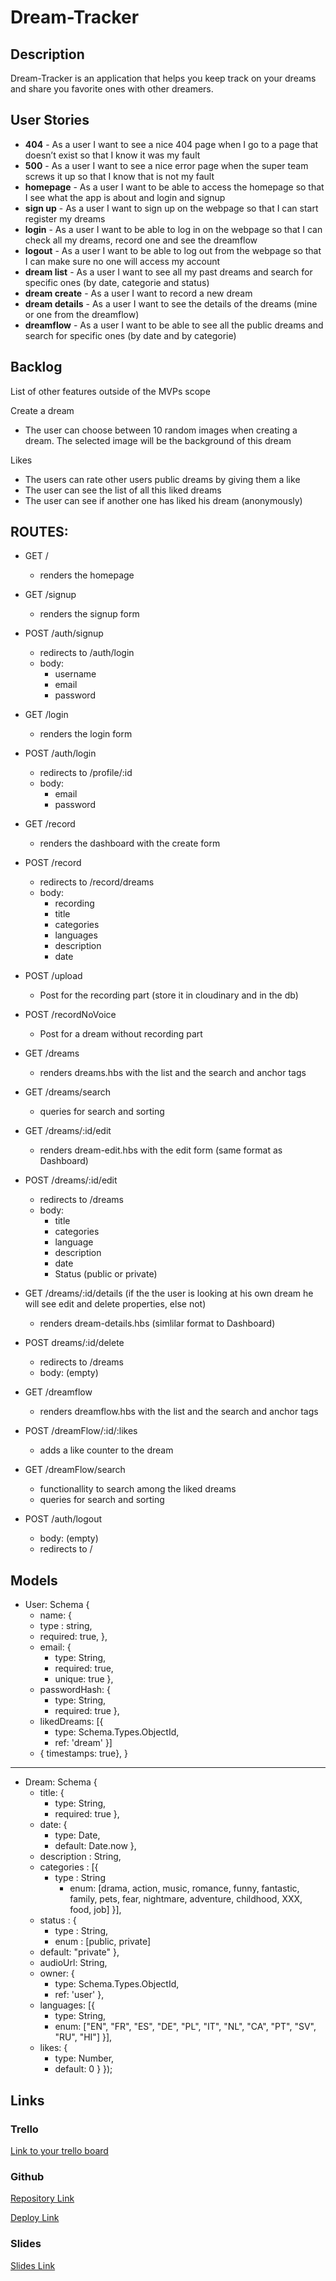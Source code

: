 # Dream-Tracker

## Description

Dream-Tracker is an application that helps you keep track on your dreams and share you favorite ones with other dreamers.
 
## User Stories

- **404** - As a user I want to see a nice 404 page when I go to a page that doesn’t exist so that I know it was my fault 
- **500** - As a user I want to see a nice error page when the super team screws it up so that I know that is not my fault
- **homepage** - As a user I want to be able to access the homepage so that I see what the app is about and login and signup
- **sign up** - As a user I want to sign up on the webpage so that I can start register my dreams
- **login** - As a user I want to be able to log in on the webpage so that I can check all my dreams, record one and see the dreamflow
- **logout** - As a user I want to be able to log out from the webpage so that I can make sure no one will access my account
- **dream list** - As a user I want to see all my past dreams and search for specific ones (by date, categorie and status)
- **dream create** - As a user I want to record a new dream
- **dream details** - As a user I want to see the details of the dreams (mine or one from the dreamflow)
- **dreamflow** - As a user I want to be able to see all the public dreams and search for specific ones (by date and by categorie)

## Backlog

List of other features outside of the MVPs scope

Create a dream
- The user can choose between 10 random images when creating a dream. The selected image will be the background of this dream

Likes
- The users can rate other users public dreams by giving them a like
- The user can see the list of all this liked dreams
- The user can see if another one has liked his dream (anonymously)


## ROUTES:

- GET /
  - renders the homepage

- GET /signup
  - renders the signup form
- POST /auth/signup
  - redirects to /auth/login
  - body:
    - username
    - email
    - password

- GET /login
  - renders the login form
- POST /auth/login
  - redirects to /profile/:id
  - body:
    - email
    - password

- GET /record
  - renders the dashboard with the create form
- POST /record
  - redirects to /record/dreams
  - body:
    - recording
    - title
    - categories
    - languages
    - description
    - date

- POST /upload
  - Post for the recording part (store it in cloudinary and in the db)

- POST /recordNoVoice
  - Post for a dream without recording part
 
- GET /dreams
  - renders dreams.hbs with the list and the search and anchor tags 

- GET /dreams/search
  - queries for search and sorting

- GET /dreams/:id/edit
  - renders dream-edit.hbs with the edit form (same format as Dashboard)
- POST /dreams/:id/edit
  - redirects to /dreams
  - body:
    - title
    - categories
    - language
    - description
    - date
    - Status (public or private)

- GET /dreams/:id/details (if the the user is looking at his own dream he will see edit and delete properties, else not)
  - renders dream-details.hbs (simlilar format to Dashboard)

- POST dreams/:id/delete
  - redirects to /dreams
  - body: (empty)

- GET /dreamflow
  - renders dreamflow.hbs with the list and the search and anchor tags 

- POST /dreamFlow/:id/:likes
  - adds a like counter to the dream

- GET /dreamFlow/search
  - functionallity to search among the liked dreams 
  - queries for search and sorting

- POST /auth/logout
  - body: (empty)
  - redirects to /



## Models

- User: Schema {
	- name: {
    - type : string, 
    - required: true,
  },
  - email:  {
    - type: String,
    - required: true,
    - unique: true 
  },
  - passwordHash: {
    - type: String, 
    - required: true
  },
  - likedDreams: [{
    - type: Schema.Types.ObjectId,
    - ref: 'dream'
  }]
  - { timestamps: true}, 
}
-------------------------------------------------------------------

- Dream: Schema {
	- title: {
	   - type: String,
	   - required: true
	},
	- date: {
	   - type: Date,
	   - default: Date.now
  },
	- description : String,
	- categories : [{
      - type : String
	    - enum: [drama, action, music, romance, funny, fantastic, family, pets, fear, nightmare, adventure, childhood, XXX, food, job]
  }],
	- status : {
	  - type : String,
	  - enum : [public, private]
    - default: "private"
  },
  - audioUrl: String,
  - owner: {
    - type: Schema.Types.ObjectId,
    - ref: 'user'
  },
  - languages: [{
    - type: String,
    - enum: ["EN", "FR", "ES", "DE", "PL", "IT", "NL", "CA", "PT", "SV", "RU", "HI"]
  }],
  - likes: {
    - type: Number,
    - default: 0
  }
});


## Links

### Trello

[Link to your trello board](https://trello.com/b/VKahAsiL/dream-tracker) 

### Github
 
[Repository Link](https://github.com/elisedjn/dream-tracker)

[Deploy Link](https://dream-tracker.herokuapp.com)

### Slides

[Slides Link](https://docs.google.com/presentation/d/1d1v_7uvAJEd1jpa5DPcGGqVJ8Io8Nbmjxe4alXpRPOg/edit?usp=sharing)
